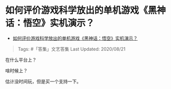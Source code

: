 # 如何评价游戏科学放出的单机游戏《黑神话：悟空》实机演示？

- [如何评价游戏科学放出的单机游戏《黑神话：悟空》实机演示？](https://www.zhihu.com/question/415822945/answer/1422953059)

>Tags: #「答集」文艺答集 
>Last Updated: 2020/08/21

在什么平台上？

啥时候上？

估计没时间玩，但是买一个支持一下。